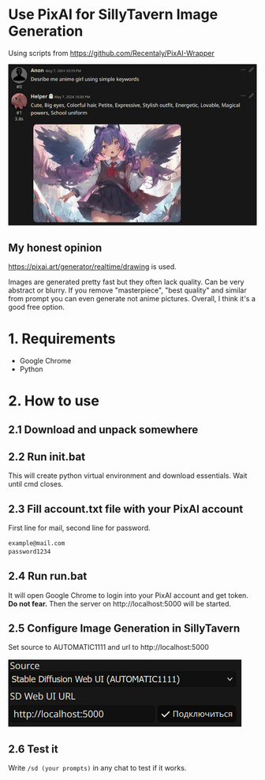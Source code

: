 # Use PixAI for SillyTavern Image Generation
Using scripts from https://github.com/Recentaly/PixAI-Wrapper

![alt text](https://github.com/godisdeadLOL/PixAI-SillyTavern-ImageGenerator/blob/main/images/2.png)

## My honest opinion
https://pixai.art/generator/realtime/drawing is used.

Images are generated pretty fast but they often lack quality. Can be very abstract or blurry. If you remove "masterpiece", "best quality" and similar from prompt you can even generate not anime pictures. Overall, I think it's a good free option.

# 1. Requirements
- Google Chrome
- Python

# 2. How to use
## 2.1 Download and unpack somewhere
## 2.2 Run init.bat
This will create python virtual environment and download essentials. Wait until cmd closes.
## 2.3 Fill account.txt file with your PixAI account
First line for mail, second line for password.
```bash
example@mail.com
password1234
```
## 2.4 Run run.bat
It will open Google Chrome to login into your PixAI account and get token. **Do not fear.** Then the server on http://localhost:5000 will be started.
## 2.5 Configure Image Generation in SillyTavern
Set source to AUTOMATIC1111 and url to http://localhost:5000
<br><br>
![alt text](https://github.com/godisdeadLOL/PixAI-SillyTavern-ImageGenerator/blob/main/images/1.png)
## 2.6 Test it
Write `/sd (your prompts)` in any chat to test if it works.
